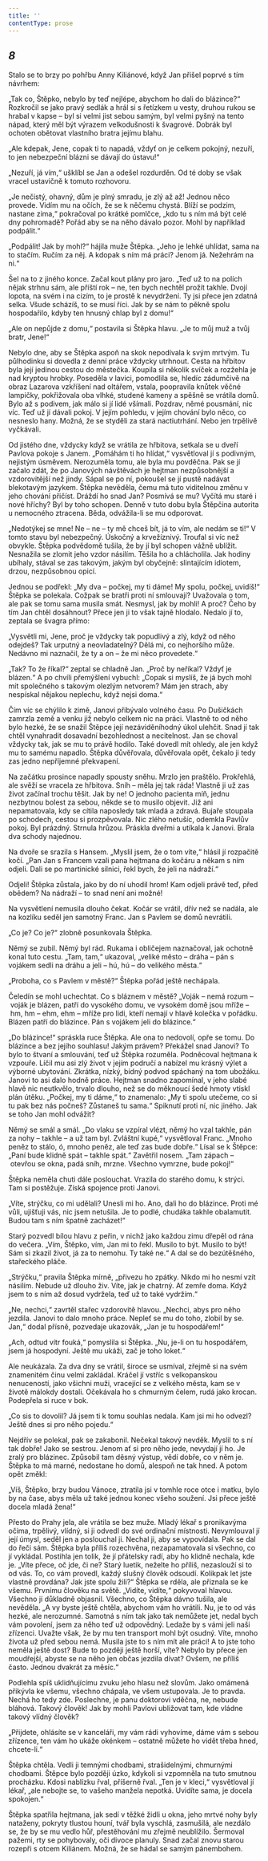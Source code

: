 ```yaml
---
title: ''
contentType: prose
---
```


<section>

## _8_

Stalo se to brzy po pohřbu Anny Kiliánové, když Jan přišel poprvé s tím návrhem:

„Tak co, Štěpko, nebylo by teď nejlépe, abychom ho dali do blázince?“ Rozkročil se jako pravý sedlák a hrál si s řetízkem u vesty, druhou rukou se hrabal v kapse – byl si velmi jist sebou samým, byl velmi pyšný na tento nápad, který měl být výrazem velkodušnosti k švagrové. Dobrák byl ochoten obětovat vlastního bratra jejímu blahu.

„Ale kdepak, Jene, copak ti to napadá, vždyť on je celkem pokojný, nezuří, to jen nebezpeční blázni se dávají do ústavu!“

„Nezuří, já vím,“ ušklíbl se Jan a odešel rozdurděn. Od té doby se však vracel ustavičně k tomuto rozhovoru.

„Je nečistý, ohavný, dům je plný smradu, je zlý až až! Jednou něco provede. Vidím mu na očích, že se k něčemu chystá. Blíží se podzim, nastane zima,“ pokračoval po krátké pomlčce, „kdo tu s ním má být celé dny pohromadě? Pořád aby se na něho dávalo pozor. Mohl by například podpálit.“

„Podpálit! Jak by mohl?“ hájila muže Štěpka. „Jeho je lehké uhlídat, sama na to stačím. Ručím za něj. A kdopak s ním má práci? Jenom já. Nežehrám na ni.“

Šel na to z jiného konce. Začal kout plány pro jaro. „Teď už to na polích nějak strhnu sám, ale příští rok – ne, ten bych nechtěl prožít takhle. Dvojí lopota, na svém i na cizím, to je prostě k nevydržení. Ty jsi přece jen zdatná selka. Všude scházíš, to se musí říci. Jak by se nám to pěkně spolu hospodařilo, kdyby ten hnusný chlap byl z domu!“

„Ale on nepůjde z domu,“ postavila si Štěpka hlavu. „Je to můj muž a tvůj bratr, Jene!“

Nebylo dne, aby se Štěpka aspoň na skok nepodívala k svým mrtvým. Tu půlhodinku si dovedla z denní práce vždycky utrhnout. Cesta na hřbitov byla její jedinou cestou do městečka. Koupila si několik svíček a rozžehla je nad kryptou hrobky. Poseděla v lavici, pomodlila se, hledíc zádumčivě na obraz Lazarova vzkříšení nad oltářem, vstala, poopravila knůtek věčné lampičky, pokřižovala oba vlhké, studené kameny a spěšně se vrátila domů. Bylo až s podivem, jak málo si jí lidé všímali. Pozdrav, němé pousmání, nic víc. Teď už jí dávali pokoj. V jejím pohledu, v jejím chování bylo něco, co nesneslo hany. Možná, že se styděli za stará nactiutrhání. Nebo jen trpělivě vyčkávali.

Od jistého dne, vždycky když se vrátila ze hřbitova, setkala se u dveří Pavlova pokoje s Janem. „Pomáhám ti ho hlídat,“ vysvětloval jí s podivným, nejistým úsměvem. Nerozuměla tomu, ale byla mu povděčna. Pak se jí začalo zdát, že po Janových návštěvách je hejtman nezpůsobnější a vzdorovitější než jindy. Sápal se po ní, pokoušel se jí pustě nadávat blekotavým jazykem. Štěpka nevěděla, čemu má tuto viditelnou změnu v jeho chování přičíst. Dráždí ho snad Jan? Posmívá se mu? Vyčítá mu staré i nové hříchy? Byl by toho schopen. Denně v tuto dobu byla Štěpčina autorita u nemocného ztracena. Běda, odvážila-li se mu odporovat.

„Nedotýkej se mne! Ne – ne – ty mě chceš bít, já to vím, ale nedám se ti!“ V tomto stavu byl nebezpečný. Úskočný a krvežíznivý. Troufal si víc než obvykle. Štěpka podvědomě tušila, že by jí byl schopen vážně ublížit. Nesnažila se zlomit jeho vzdor násilím. Těšila ho a chlácholila. Jak hodiny ubíhaly, stával se zas takovým, jakým byl obyčejně: slintajícím idiotem, drzou, nezpůsobnou opicí.

Jednou se podřekl: „My dva – počkej, my ti dáme! My spolu, počkej, uvidíš!“ Štěpka se polekala. Cožpak se bratři proti ní smlouvají? Uvažovala o tom, ale pak se tomu sama musila smát. Nesmysl, jak by mohli! A proč? Čeho by tím Jan chtěl dosáhnout? Přece jen ji to však tajně hlodalo. Nedalo jí to, zeptala se švagra přímo:

„Vysvětli mi, Jene, proč je vždycky tak popudlivý a zlý, když od něho odejdeš? Tak urputný a neovladatelný? Dělá mi, co nejhoršího může. Nedávno mi naznačil, že ty a on – že mi něco provedete.“

„Tak? To že říkal?“ zeptal se chladně Jan. „Proč by neříkal? Vždyť je blázen.“ A po chvíli přemýšlení vybuchl: „Copak si myslíš, že já bych mohl mít společného s takovým olezlým netvorem? Mám jen strach, aby nespískal nějakou neplechu, když nejsi doma.“

Čím víc se chýlilo k zimě, Janovi přibývalo volného času. Po Dušičkách zamrzla země a venku již nebylo celkem nic na práci. Vlastně to od něho bylo hezké, že se snažil Štěpce její nezáviděníhodný úkol ulehčit. Snad jí tak chtěl vynahradit dosavadní bezohlednost a necitelnost. Jan se choval vždycky tak, jak se mu to právě hodilo. Také dovedl mít ohledy, ale jen když mu to samému napadlo. Štěpka důvěřovala, důvěřovala opět, čekalo ji tedy zas jedno nepříjemné překvapení.

Na začátku prosince napadly spousty sněhu. Mrzlo jen praštělo. Prokřehlá, ale svěží se vracela ze hřbitova. Sníh – měla jej tak ráda! Vlastně ji už zas život začínal trochu těšit. Jak by ne! O jednoho pacienta míň, jednu nezbytnou bolest za sebou, někde se to musilo objevit. Již ani nepamatovala, kdy se cítila naposledy tak mladá a zdravá. Bujaře stoupala po schodech, cestou si prozpěvovala. Nic zlého netušíc, odemkla Pavlův pokoj. Byl prázdný. Strnula hrůzou. Práskla dveřmi a utíkala k Janovi. Brala dva schody najednou.

Na dvoře se srazila s Hansem. „Myslil jsem, že o tom víte,“ hlásil jí rozpačitě kočí. „Pan Jan s Francem vzali pana hejtmana do kočáru a někam s ním odjeli. Dali se po martinické silnici, řekl bych, že jeli na nádraží.“

Odjeli! Štěpka zůstala, jako by do ní uhodil hrom! Kam odjeli právě teď, před obědem? Na nádraží – to snad není ani možné!

Na vysvětlení nemusila dlouho čekat. Kočár se vrátil, dřív než se nadála, ale na kozlíku seděl jen samotný Franc. Jan s Pavlem se domů nevrátili.

„Co je? Co je?“ zlobně posunkovala Štěpka.

Němý se zubil. Němý byl rád. Rukama i obličejem naznačoval, jak ochotně konal tuto cestu. „Tam, tam,“ ukazoval, „veliké město – dráha – pán s vojákem sedli na dráhu a jeli – hú, hú – do velikého města.“

„Proboha, co s Pavlem v městě?“ Štěpka pořád ještě nechápala.

Čeledín se mohl uchechtat. Co s bláznem v městě? „Voják – nemá rozum – voják je blázen, patří do vysokého domu, ve vysokém domě jsou mříže – hm, hm – ehm, ehm – mříže pro lidi, kteří nemají v hlavě kolečka v pořádku. Blázen patří do blázince. Pán s vojákem jeli do blázince.“

„Do blázince!“ spráskla ruce Štěpka. Ale ona to nedovolí, opře se tomu. Do blázince a bez jejího souhlasu! Jakým právem? Překážel snad Janovi? To bylo to štvaní a smlouvání, teď už Štěpka rozuměla. Podněcoval hejtmana k vzpouře. Líčil mu asi zlý život v jejím područí a nabízel mu krásný výlet a výborné ubytování. Zkrátka, nízký, bídný podvod spáchaný na tom ubožáku. Janovi to asi dalo hodně práce. Hejtman snadno zapomínal, v jeho slabé hlavě nic neutkvělo, trvalo dlouho, než se do měknoucí šedé hmoty vtiskl plán útěku. „Počkej, my ti dáme,“ to znamenalo: „My ti spolu utečeme, co si tu pak bez nás počneš? Zůstaneš tu sama.“ Spiknutí proti ní, nic jiného. Jak se toho Jan mohl odvážit?

Němý se smál a smál. „Do vlaku se vzpíral vlézt, němý ho vzal takhle, pán za nohy – takhle – a už tam byl. Zvláštní kupé,“ vysvětloval Franc. „Mnoho peněz to stálo, ó, mnoho peněz, ale teď zas bude dobře.“ Lísal se k Štěpce: „Paní bude klidně spát – takhle spát.“ Zavětřil nosem. „Tam zápach – otevřou se okna, padá sníh, mrzne. Všechno vymrzne, bude pokoj!“

Štěpka neměla chuti dále poslouchat. Vrazila do starého domu, k strýci. Tam si postěžuje. Získá spojence proti Janovi.

„Víte, strýčku, co mi udělali? Unesli mi ho. Ano, dali ho do blázince. Proti mé vůli, ujišťuji vás, nic jsem netušila. Je to podlé, chudáka takhle obalamutit. Budou tam s ním špatně zacházet!“

Starý pozvedl bílou hlavu z peřin, v nichž jako každou zimu dřepěl od rána do večera. „Vím, Štěpko, vím, Jan mi to řekl. Musilo to být. Musilo to být! Sám si zkazil život, já za to nemohu. Ty také ne.“ A dal se do bezútěšného, stařeckého pláče.

„Strýčku,“ pravila Štěpka mírně, „přivezu ho zpátky. Nikdo mi ho nesmí vzít násilím. Nebude už dlouho živ. Víte, jak je chatrný. Ať zemře doma. Když jsem to s ním až dosud vydržela, teď už to také vydržím.“

„Ne, nechci,“ zavrtěl stařec vzdorovitě hlavou. „Nechci, abys pro něho jezdila. Janovi to dalo mnoho práce. Nepleť se mu do toho, zlobil by se. Jan,“ dodal přísně, pozvedaje ukazovák, „Jan je tu hospodářem!“

„Ach, odtud vítr fouká,“ pomyslila si Štěpka. „Nu, je-li on tu hospodářem, jsem já hospodyní. Ještě mu ukáži, zač je toho loket.“

Ale neukázala. Za dva dny se vrátil, široce se usmíval, zřejmě si na svém znamenitém činu velmi zakládal. Kráčel jí vstříc s velkopanskou nenuceností, jako všichni muži, vracející se z velkého města, kam se v životě málokdy dostali. Očekávala ho s chmurným čelem, rudá jako krocan. Podepřela si ruce v bok.

„Co sis to dovolil? Já jsem ti k tomu souhlas nedala. Kam jsi mi ho odvezl? Ještě dnes si pro něho pojedu.“

Nejdřív se polekal, pak se zakabonil. Nečekal takový nevděk. Myslil to s ní tak dobře! Jako se sestrou. Jenom ať si pro něho jede, nevydají jí ho. Je zralý pro blázinec. Způsobil tam děsný výstup, vědí dobře, co v něm je. Štěpka to má marné, nedostane ho domů, alespoň ne tak hned. A potom opět změkl:

„Víš, Štěpko, brzy budou Vánoce, ztratila jsi v tomhle roce otce i matku, bylo by na čase, abys měla už také jednou konec všeho soužení. Jsi přece ještě docela mladá žena!“

Přesto do Prahy jela, ale vrátila se bez muže. Mladý lékař s pronikavýma očima, trpělivý, vlídný, si ji odvedl do své ordinační místnosti. Nevymlouval jí její úmysl, seděl jen a poslouchal ji. Nechal ji, aby se vypovídala. Pak se dal do řeči sám. Štěpka byla příliš rozechvěna, nezapamatovala si všechno, co jí vykládal. Postihla jen tolik, že jí přátelsky radí, aby ho klidně nechala, kde je. „Víte přece, oč jde, či ne? Starý luetik, neželte ho příliš, nezaslouží si to od vás. To, co vám provedl, každý slušný člověk odsoudí. Kolikpak let jste vlastně provdána? Jak jste spolu žili?“ Štěpka se rděla, ale přiznala se ke všemu. Prvnímu člověku na světě. „Vidíte, vidíte,“ pokyvoval hlavou. Všechno jí důkladně objasnil. Všechno, co Štěpka dávno tušila, ale nevěděla. „A vy byste ještě chtěla, abychom vám ho vrátili. Nu, je to od vás hezké, ale nerozumné. Samotná s ním tak jako tak nemůžete jet, nedal bych vám povolení, jsem za něho teď už odpovědný. Ledaže by s vámi jeli naši zřízenci. Uvažte však, že by mu ten transport mohl být osudný. Víte, mnoho života už před sebou nemá. Musila jste to s ním mít ale práci! A to jste toho neměla ještě dost? Bude to později ještě horší, víte? Nebylo by přece jen moudřejší, abyste se na něho jen občas jezdila dívat? Ovšem, ne příliš často. Jednou dvakrát za měsíc.“

Podlehla spíš uklidňujícímu zvuku jeho hlasu než slovům. Jako omámená přikývla ke všemu, všechno chápala, ve všem ustupovala. Je to pravda. Nechá ho tedy zde. Poslechne, je panu doktorovi vděčna, ne, nebude bláhová. Takový člověk! Jak by mohli Pavlovi ubližovat tam, kde vládne takový vlídný člověk?

„Přijdete, ohlásíte se v kanceláři, my vám rádi vyhovíme, dáme vám s sebou zřízence, ten vám ho ukáže okénkem – ostatně můžete ho vidět třeba hned, chcete-li.“

Štěpka chtěla. Vedli ji temnými chodbami, strašidelnými, chmurnými chodbami. Štěpce bylo později úzko, kdykoli si vzpomněla na tuto smutnou procházku. Kdosi nablízku řval, příšerně řval. „Ten je v kleci,“ vysvětloval jí lékař, „ale nebojte se, to vašeho manžela nepotká. Uvidíte sama, je docela spokojen.“

Štěpka spatřila hejtmana, jak sedí v těžké židli u okna, jeho mrtvé nohy byly nataženy, pokryty tlustou houní, tvář byla vyschlá, zasmušilá, ale nezdálo se, že by se mu vedlo hůř, přestěhování mu zřejmě neublížilo. Šermoval pažemi, rty se pohybovaly, oči divoce planuly. Snad začal znovu starou rozepři s otcem Kiliánem. Možná, že se hádal se samým pánembohem.

</section>
